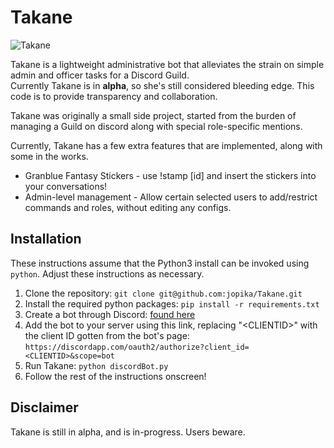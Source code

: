 # Takane
![Takane](https://raw.githubusercontent.com/jopika/Takane/master/Takane.png)

Takane is a lightweight administrative bot that alleviates the strain on simple admin and officer tasks for a Discord Guild.  
Currently Takane is in **alpha**, so she's still considered bleeding edge. This code is to provide transparency and collaboration.  

Takane was originally a small side project, started from the burden of managing a Guild on discord along with special role-specific mentions.

Currently, Takane has a few extra features that are implemented, along with some in the works.
* Granblue Fantasy Stickers - use !stamp [id] and insert the stickers into your conversations!  
* Admin-level management - Allow certain selected users to add/restrict commands and roles, without editing any configs.

## Installation
These instructions assume that the Python3 install can be invoked using `python`. Adjust these instructions as necessary.

1. Clone the repository: `git clone git@github.com:jopika/Takane.git`
1. Install the required python packages: `pip install -r requirements.txt`
1. Create a bot through Discord: [found here](https://discordapp.com/developers/applications/me)
1. Add the bot to your server using this link, replacing "\<CLIENTID\>" with the client ID gotten from the bot's page: `https://discordapp.com/oauth2/authorize?client_id=<CLIENTID>&scope=bot`
1. Run Takane: `python discordBot.py`
1. Follow the rest of the instructions onscreen!


## Disclaimer
Takane is still in alpha, and is in-progress. Users beware.

